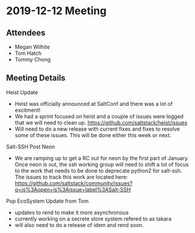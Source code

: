 # 2019-12-12 Meeting

## Attendees

* Megan Wilhite
* Tom Hatch
* Tommy Chong

## Meeting Details

Heist Update
 - Heist was officially announced at SaltConf and there was a lot of excitment!
 - We had a sprint focused on heist and a couple of issues were logged that
   we will need to clean up. https://github.com/saltstack/heist/issues
 - Will need to do a new release with current fixes and fixes to resolve
   some of these issues. This will be done either this week or next.

Salt-SSH Post Neon
 - We are ramping up to get a RC out for neon by the first part of January.
   Once neon is out, the ssh working group will need to shift a lot of focus
   to the work that needs to be done to deprecate python2 for salt-ssh. The
   issues to track this work are located here:
     https://github.com/saltstack/community/issues?q=is%3Aopen+is%3Aissue+label%3ASalt-SSH

Pop EcoSystem Update from Tom
 - updates to rend to make it more asynchronous
 - currently working on a secrete store system refered to as takara
 - will also need to do a release of idem and rend soon.
